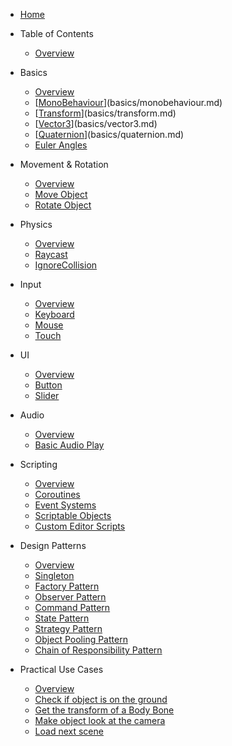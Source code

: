 <!-- docs/_sidebar.md -->

* [Home](README.md)

* Table of Contents
  * [Overview](table-of-contents/README.md)

* Basics
  * [Overview](basics/README.md)
  * [[MonoBehaviour](https://docs.unity3d.com/ScriptReference/MonoBehaviour.html)](basics/monobehaviour.md)
  * [[Transform](https://docs.unity3d.com/ScriptReference/Transform.html)](basics/transform.md)
  * [[Vector3](https://docs.unity3d.com/ScriptReference/Vector3.html)](basics/vector3.md)
  * [[Quaternion](https://docs.unity3d.com/ScriptReference/Quaternion.html)](basics/quaternion.md)
  * [Euler Angles](basics/euler-angles.md)

* Movement & Rotation
  * [Overview](movement-rotation/README.md)
  * [Move Object](movement-rotation/move-object.md)
  * [Rotate Object](movement-rotation/rotate-object.md)

* Physics
  * [Overview](physics/README.md)
  * [Raycast](physics/raycast.md)
  * [IgnoreCollision](physics/ignorecollision.md)

* Input
  * [Overview](input/README.md)
  * [Keyboard](input/keyboard.md)
  * [Mouse](input/mouse.md)
  * [Touch](input/touch.md)

* UI
  * [Overview](ui/README.md)
  * [Button](ui/button.md)
  * [Slider](ui/slider.md)

* Audio
  * [Overview](audio/README.md)
  * [Basic Audio Play](audio/basic-audio-play.md)

* Scripting
  * [Overview](scripting/README.md)
  * [Coroutines](scripting/coroutines.md)
  * [Event Systems](scripting/event-systems.md)
  * [Scriptable Objects](scripting/scriptable-objects.md)
  * [Custom Editor Scripts](scripting/custom-editor-scripts.md)

* Design Patterns
  * [Overview](design-patterns/README.md)
  * [Singleton](design-patterns/singleton.md)
  * [Factory Pattern](design-patterns/factory-pattern.md)
  * [Observer Pattern](design-patterns/observer-pattern.md)
  * [Command Pattern](design-patterns/command-pattern.md)
  * [State Pattern](design-patterns/state-pattern.md)
  * [Strategy Pattern](design-patterns/strategy-pattern.md)
  * [Object Pooling Pattern](design-patterns/object-pooling-pattern.md)
  * [Chain of Responsibility Pattern](design-patterns/chain-of-responsibility-pattern.md)

* Practical Use Cases
  * [Overview](practical-use-cases/README.md)
  * [Check if object is on the ground](practical-use-cases/check-if-object-is-on-the-ground.md)
  * [Get the transform of a Body Bone](practical-use-cases/get-the-transform-of-a-body-bone.md)
  * [Make object look at the camera](practical-use-cases/make-object-look-at-the-camera.md)
  * [Load next scene](practical-use-cases/load-next-scene.md)

